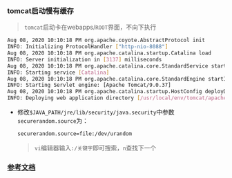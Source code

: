 ### tomcat启动慢有缓存

> `tomcat`启动卡在webapps/`ROOT`界面，不向下执行

```bash
Aug 08, 2020 10:10:18 PM org.apache.coyote.AbstractProtocol init
INFO: Initializing ProtocolHandler ["http-nio-8088"]
Aug 08, 2020 10:10:18 PM org.apache.catalina.startup.Catalina load
INFO: Server initialization in [3137] milliseconds
Aug 08, 2020 10:10:18 PM org.apache.catalina.core.StandardService startInternal
INFO: Starting service [Catalina]
Aug 08, 2020 10:10:18 PM org.apache.catalina.core.StandardEngine startInternal
INFO: Starting Servlet engine: [Apache Tomcat/9.0.37]
Aug 08, 2020 10:10:18 PM org.apache.catalina.startup.HostConfig deployDirectory
INFO: Deploying web application directory [/usr/local/env/tomcat/apache-tomcat-9.0.37/webapps/ROOT]
```



* 修改`$JAVA_PATH/jre/lib/security/java.security`中参数`securerandom.source`为：

  ```bash
  securerandom.source=file:/dev/urandom
  ```

  > `vi`编辑器输入`:/关键字`即可搜索，`n`查找下一个

### [参考文档](https://www.jianshu.com/p/de2df2d92d92)